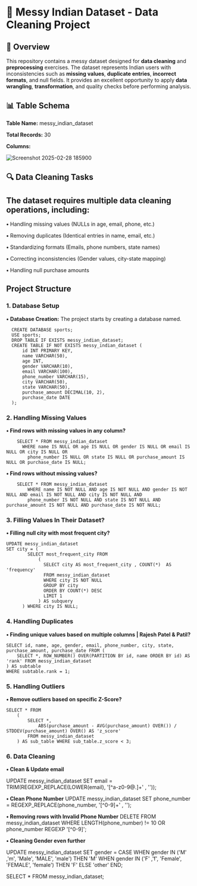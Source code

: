 # 🧹 Messy Indian Dataset - Data Cleaning Project
## 📌 Overview
This repository contains a messy dataset designed for **data cleaning** and **preprocessing** exercises. The dataset represents Indian users with inconsistencies such as **missing values**, **duplicate entries**, **incorrect formats**, and null fields. It provides an excellent opportunity to apply **data wrangling**, **transformation**, and quality checks before performing analysis.

## 📊 Table Schema

**Table Name:** messy_indian_dataset

**Total Records:** 30

**Columns:**

![Screenshot 2025-02-28 185900](https://github.com/user-attachments/assets/e2ae2ccd-fbda-4c21-b191-7292dcf331b0)
## 🔍 Data Cleaning Tasks
## The dataset requires multiple data cleaning operations, including:
**•** Handling missing values (NULLs in age, email, phone, etc.)

**•** Removing duplicates (Identical entries in name, email, etc.)

**•** Standardizing formats (Emails, phone numbers, state names)

**•** Correcting inconsistencies (Gender values, city-state mapping)

**•** Handling null purchase amounts

## Project Structure

### **1. Database Setup**
   **•** **Database Creation:** The project starts by creating a database named.

   
      CREATE DATABASE sports;
      USE sports;
      DROP TABLE IF EXISTS messy_indian_dataset;
      CREATE TABLE IF NOT EXISTS messy_indian_dataset (
          id INT PRIMARY KEY,
          name VARCHAR(50),
          age INT,
          gender VARCHAR(10),
          email VARCHAR(100),
          phone_number VARCHAR(15),
          city VARCHAR(50),
          state VARCHAR(50),
          purchase_amount DECIMAL(10, 2),
          purchase_date DATE
      );
### **2. Handling Missing Values**
  **• Find rows with missing values in any column?**
       
        SELECT * FROM messy_indian_dataset 
          WHERE name IS NULL OR age IS NULL OR gender IS NULL OR email IS NULL OR city IS NULL OR
            phone_number IS NULL OR state IS NULL OR purchase_amount IS NULL OR purchase_date IS NULL;

  **• Find rows without missing values?**
  
        SELECT * FROM messy_indian_dataset 
        	WHERE name IS NOT NULL AND age IS NOT NULL AND gender IS NOT NULL AND email IS NOT NULL AND city IS NOT NULL AND
            phone_number IS NOT NULL AND state IS NOT NULL AND purchase_amount IS NOT NULL AND purchase_date IS NOT NULL;
 
### **3. Filling Values In Their Dataset?**
  **• Filling null city with most frequent city?**

    UPDATE messy_indian_dataset 
    SET city = (			
            SELECT most_frequent_city FROM
                (
                  SELECT city AS most_frequent_city , COUNT(*)  AS 'frequency' 
                  FROM messy_indian_dataset
                  WHERE city IS NOT NULL
                  GROUP BY city
                  ORDER BY COUNT(*) DESC
                  LIMIT 1
                ) AS subquery
          ) WHERE city IS NULL;

### **4. Handling Duplicates**
**• Finding unique values based on multiple columns | Rajesh Patel & Patil?**

    SELECT id, name, age, gender, email, phone_number, city, state, purchase_amount, purchase_date FROM (
        SELECT *, ROW_NUMBER() OVER(PARTITION BY id, name ORDER BY id) AS 'rank' FROM messy_indian_dataset
    ) AS subtable
    WHERE subtable.rank = 1;

### **5. Handling Outliers**
**• Remove outliers based on specific Z-Score?**

    SELECT * FROM
        (
            SELECT *, 
                ABS(purchase_amount - AVG(purchase_amount) OVER()) / STDDEV(purchase_amount) OVER() AS 'z_score'
            FROM messy_indian_dataset
        ) AS sub_table WHERE sub_table.z_score < 3;

### **6. Data Cleaning**

**• Clean & Update email**

  UPDATE messy_indian_dataset 
      SET email = TRIM(REGEXP_REPLACE(LOWER(email), '[^a-z0-9@.]+' , ''));

**• Clean Phone Number**
  UPDATE messy_indian_dataset 
      SET phone_number = REGEXP_REPLACE(phone_number, '[^0-9]+' , '');

**• Removing rows with Invalid Phone Number**
  DELETE FROM messy_indian_dataset
      WHERE LENGTH(phone_number) != 10 OR phone_number REGEXP '[^0-9]';

**• Cleaning Gender even further**

  UPDATE messy_indian_dataset
      SET gender = CASE
                      WHEN gender IN ('M' ,'m', 'Male', 'MALE', 'male') THEN 'M'
                      WHEN gender IN ('F' ,'f', 'Female', 'FEMALE', 'female') THEN 'F'
                      ELSE 'other'
                   END;
  
  SELECT * FROM messy_indian_dataset;
